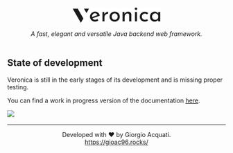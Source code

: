 <p align="center">
  <img src="/docs/static/images/logo/logo-dark.svg" width="40%" align="center">
  <br>
  <br>
  <i>A fast, elegant and versatile Java backend web framework.</i>
  <br>
  <br>
</p>
<h2>State of development</h2>
<p>Veronica is still in the early stages of its development and is missing proper testing.
<p>You can find a work in progress version of the documentation <a href="https://veronica-gioac96.readme.io/">here</a>.</p>
<img src="https://jitpack.io/v/GioAc96/Veronica.svg">
<hr>
<p align="center">Developed with ❤️ by Giorgio Acquati.<br><a href="https://gioac96.rocks/">https://gioac96.rocks/</a></p>



